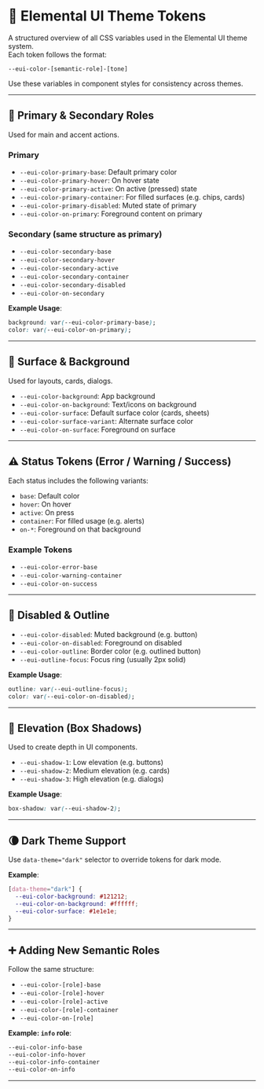 # 🎨 Elemental UI Theme Tokens

A structured overview of all CSS variables used in the Elemental UI theme system.  
Each token follows the format:

```
--eui-color-[semantic-role]-[tone]
```

Use these variables in component styles for consistency across themes.

---

## 🔹 Primary & Secondary Roles

Used for main and accent actions.

### Primary

- `--eui-color-primary-base`: Default primary color  
- `--eui-color-primary-hover`: On hover state  
- `--eui-color-primary-active`: On active (pressed) state  
- `--eui-color-primary-container`: For filled surfaces (e.g. chips, cards)  
- `--eui-color-primary-disabled`: Muted state of primary  
- `--eui-color-on-primary`: Foreground content on primary

### Secondary (same structure as primary)

- `--eui-color-secondary-base`  
- `--eui-color-secondary-hover`  
- `--eui-color-secondary-active`  
- `--eui-color-secondary-container`  
- `--eui-color-secondary-disabled`  
- `--eui-color-on-secondary`

**Example Usage**:
```css
background: var(--eui-color-primary-base);
color: var(--eui-color-on-primary);
```

---

## 🧱 Surface & Background

Used for layouts, cards, dialogs.

- `--eui-color-background`: App background  
- `--eui-color-on-background`: Text/icons on background  
- `--eui-color-surface`: Default surface color (cards, sheets)  
- `--eui-color-surface-variant`: Alternate surface color  
- `--eui-color-on-surface`: Foreground on surface

---

## ⚠️ Status Tokens (Error / Warning / Success)

Each status includes the following variants:

- `base`: Default color  
- `hover`: On hover  
- `active`: On press  
- `container`: For filled usage (e.g. alerts)  
- `on-*`: Foreground on that background

### Example Tokens

- `--eui-color-error-base`  
- `--eui-color-warning-container`  
- `--eui-color-on-success`

---

## 🚫 Disabled & Outline

- `--eui-color-disabled`: Muted background (e.g. button)  
- `--eui-color-on-disabled`: Foreground on disabled  
- `--eui-color-outline`: Border color (e.g. outlined button)  
- `--eui-outline-focus`: Focus ring (usually 2px solid)

**Example Usage**:
```css
outline: var(--eui-outline-focus);
color: var(--eui-color-on-disabled);
```

---

## 🧊 Elevation (Box Shadows)

Used to create depth in UI components.

- `--eui-shadow-1`: Low elevation (e.g. buttons)  
- `--eui-shadow-2`: Medium elevation (e.g. cards)  
- `--eui-shadow-3`: High elevation (e.g. dialogs)

**Example Usage**:
```css
box-shadow: var(--eui-shadow-2);
```

---

## 🌘 Dark Theme Support

Use `data-theme="dark"` selector to override tokens for dark mode.

**Example**:
```css
[data-theme="dark"] {
  --eui-color-background: #121212;
  --eui-color-on-background: #ffffff;
  --eui-color-surface: #1e1e1e;
}
```

---

## ➕ Adding New Semantic Roles

Follow the same structure:

- `--eui-color-[role]-base`  
- `--eui-color-[role]-hover`  
- `--eui-color-[role]-active`  
- `--eui-color-[role]-container`  
- `--eui-color-on-[role]`

**Example: `info` role**:
```css
--eui-color-info-base
--eui-color-info-hover
--eui-color-info-container
--eui-color-on-info
```

---
